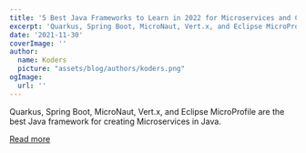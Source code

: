 ```yaml
---
title: '5 Best Java Frameworks to Learn in 2022 for Microservices and Cloud Native Development'
excerpt: 'Quarkus, Spring Boot, MicroNaut, Vert.x, and Eclipse MicroProfile are the best Java framework for creating Microservices in Java. '
date: '2021-11-30'
coverImage: ''
author:
  name: Koders
  picture: "assets/blog/authors/koders.png"
ogImage:
  url: ''
---
```


Quarkus, Spring Boot, MicroNaut, Vert.x, and Eclipse MicroProfile are the best Java framework for creating Microservices in Java. 

[Read more](https://dev.to/javinpaul/5-best-java-frameworks-to-learn-in-2022-for-microservices-and-cloud-native-development-4732)
